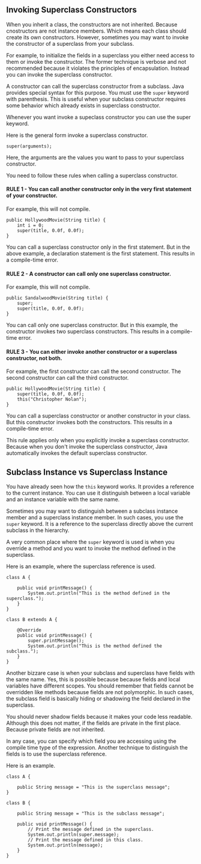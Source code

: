 ## Invoking Superclass Constructors

When you inherit a class, the constructors are not inherited. Because cnostructors
are not instance members. Which means each class should create its own constructors.
However, sometimes you may want to invoke the constructor of a superclass from
your subclass.

For example, to initialize the fields in a superclass you either need access to
them or invoke the constructor. The former technique is verbose and not recommended
because it violates the principles of encapsulation. Instead you can invoke the
superclass constructor.

A constructor can call the superclass constructor from a subclass. Java provides
special syntax for this purpose. You must use the `super` keyword with parenthesis.
This is useful when your subclass constructor requires some behavior which already
exists in superclass constructor.


Whenever you want invoke a supeclass constructor you can use the super keyword.

Here is the general form invoke a superclass constructor.

```
super(arguments);
```

Here, the arguments are the values you want to pass to your superclass constructor.

You need to follow these rules when calling a superclass constructor.

#### RULE 1 - You can call another constructor only in the very first statement of your constructor.

For example, this will not compile.

```
public HollywoodMovie(String title) {
    int i = 0;
    super(title, 0.0f, 0.0f);
}
```

You can call a superclass constructor only in the first statement. But in the above
example, a declaration statement is the first statement. This results in a
compile-time error.

#### RULE 2 - A constructor can call only one superclass constructor.

For example, this will not compile.

```
public SandalwoodMovie(String title) {
    super;
    super(title, 0.0f, 0.0f);
}
```

You can call only one superclass constructor. But in this example, the constructor
invokes two superclass constructors. This results in a compile-time error.

#### RULE 3 - You can either invoke another constructor or a superclass constructor, not both.

For example, the first constructor can call the second constructor. The
second constructor can call the third constructor.

```
public HollywoodMovie(String title) {
    super(title, 0.0f, 0.0f);
    this("Christopher Nolan");
}
```

You can call a superclass constructor or another constructor in your class.
But this constructor invokes both the constructors. This results in a compile-time
error.

This rule applies only when you explicitly invoke a superclass constructor. 
Because when you don't invoke the superclass constructor, Java automatically
invokes the default superclass constructor.

## Subclass Instance vs Superclass Instance

You have already seen how the `this` keyword works. It provides a reference to
the current instance. You can use it distinguish between a local variable and an
instance variable with the same name.

Sometimes you may want to distinguish between a subclass instance member and
a superclass instance member. In such cases, you use the `super` keyword.
It is a reference to the superclass directly above the current subclass in the
hierarchy.

A very common place where the `super` keyword is used is when you override
a method and you want to invoke the method defined in the superclass.

Here is an example, where the superclass reference is used.
```
class A {

    public void printMessage() {
        System.out.println("This is the method defined in the superclass.");
    }
}

class B extends A {

    @Override
    public void printMessage() {
        super.printMessage();
        System.out.println("This is the method defined the subclass.");
    }
}
```

Another bizzare case is when your subclass and superclass have fields with
the same name. Yes, this is possible because because fields and local variables
have different scopes. You should remember that fields cannot be overridden like
methods because fields are not polymorphic. In such cases, the subclass field is
basically hiding or shadowing the field declared in the superclass.

You should never shadow fields because it makes your code less readable.
Although this does not matter, if the fields are private in the first place.
Because private fields are not inherited.

In any case, you can specify which field you are accessing using the compile time
type of the expression. Another technique to distinguish the fields is to use
the superclass reference.

Here is an example.
```
class A {

    public String message = "This is the superclass message";
}

class B {

    public String message = "This is the subclass message";

    public void printMessage() {
        // Print the message defined in the superclass.
        System.out.println(super.message);
        // Print the message defined in this class.
        System.out.println(message);
    }
}
```